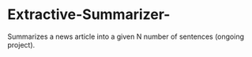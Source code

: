 # Extractive-Summarizer-
Summarizes a news article into a given N number of sentences (ongoing project). 
